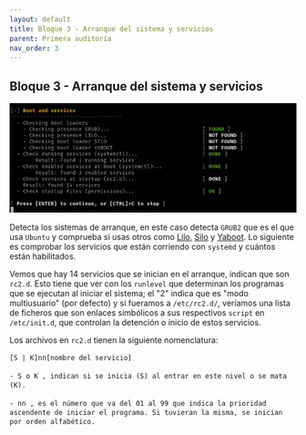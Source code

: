 ```yaml
---
layout: default
title: Bloque 3 - Arranque del sistema y servicios 
parent: Primera auditoría
nav_order: 3
---
```


## Bloque 3 - Arranque del sistema y servicios

<img src="https://raw.githubusercontent.com/crivmar/crivmar-lynis.github.io/main/assets/images/06.png"/>

Detecta los sistemas de arranque, en este caso detecta `GRUB2` que es el que usa `Ubuntu` y comprueba si usas otros como [Lilo](https://es.wikipedia.org/wiki/Lilo_(Linux)), [Silo](https://es.wikipedia.org/wiki/SILO_(boot_loader)) y [Yaboot](https://en.wikipedia.org/wiki/Yaboot). Lo siguiente es comprobar los servicios que están corriendo con `systemd` y cuántos están habilitados.

Vemos que hay 14 servicios que se inician en el arranque, indican que son `rc2.d`. Esto tiene que ver con los `runlevel` que determinan los programas que se ejecutan al iniciar el sistema; el "2" indica que es "modo multiusuario" (por defecto) y si fueramos a `/etc/rc2.d/`, veríamos una lista de ficheros que son enlaces simbólicos a sus respectivos `script` en `/etc/init.d`, que controlan la detención o inicio de estos servicios.

Los archivos en `rc2.d` tienen la siguiente nomenclatura:

~~~
[S | K]nn[nombre del servicio]

- S o K , indican si se inicia (S) al entrar en este nivel o se mata (K).

- nn , es el número que va del 01 al 99 que indica la prioridad ascendente de iniciar el programa. Si tuvieran la misma, se inician por orden alfabético.
~~~ 